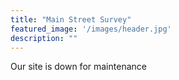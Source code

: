 ```yaml
---
title: "Main Street Survey"
featured_image: '/images/header.jpg'
description: ""
---
```


<html>Our site is down for maintenance</html> 
